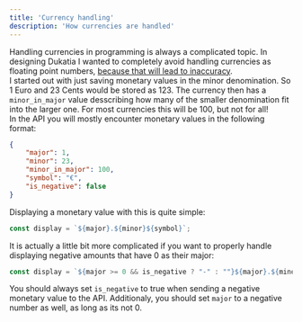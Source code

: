 ```yaml
---
title: 'Currency handling'
description: 'How currencies are handled'
---
```


Handling currencies in programming is always a complicated topic. In designing Dukatia I wanted to completely avoid handling currencies as floating point numbers, [because that will lead to inaccuracy](https://stackoverflow.com/questions/3730019/why-not-use-double-or-float-to-represent-currency).  
I started out with just saving monetary values in the minor denomination. So 1 Euro and 23 Cents would be stored as 123. The currency then has a `minor_in_major` value desscribing how many of the smaller denomination fit into the larger one. For most currencies this will be 100, but not for all!  
In the API you will mostly encounter monetary values in the following format:

```json
{
	"major": 1,
	"minor": 23,
	"minor_in_major": 100,
	"symbol": "€",
	"is_negative": false
}
```

Displaying a monetary value with this is quite simple:  

```js
const display = `${major}.${minor}${symbol}`;
```

It is actually a little bit more complicated if you want to properly handle displaying negative amounts that have 0 as their major:  

```js
const display = `${major >= 0 && is_negative ? "-" : ""}${major}.${minor}${symbol}`;
```

You should always set `is_negative` to true when sending a negative monetary value to the API. Additionaly, you should set `major` to a negative number as well, as long as its not 0.